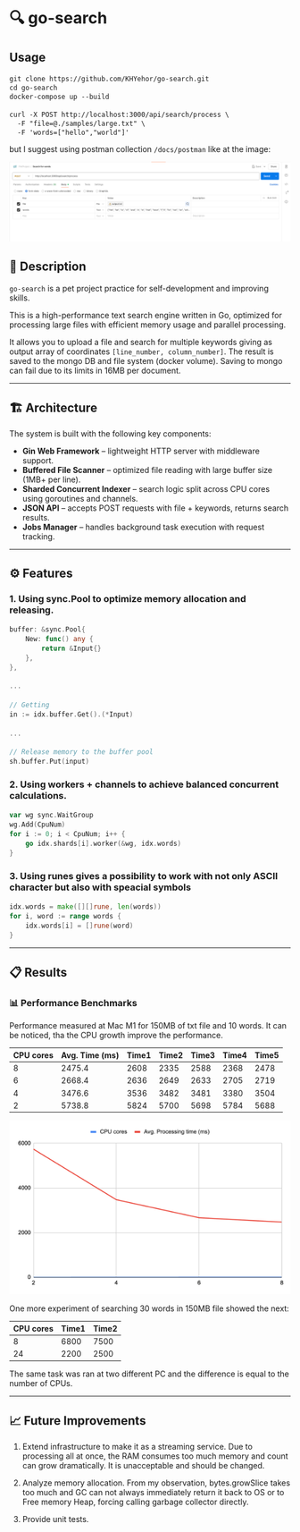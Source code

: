 # 🔍 go-search

## Usage

```shell
git clone https://github.com/KHYehor/go-search.git
cd go-search
docker-compose up --build

curl -X POST http://localhost:3000/api/search/process \
  -F "file=@./samples/large.txt" \
  -F 'words=["hello","world"]'
```

but I suggest using postman collection `/docs/postman` like at the image:

![img.png](docs/img1.png)

## 📓 Description

`go-search` is a pet project practice for self-development and improving skills.

This is a high-performance text search engine written in Go, optimized for processing large files with efficient memory usage and parallel processing. 

It allows you to upload a file and search for multiple keywords giving as output array of coordinates `[line_number, column_number]`. The result is saved to the mongo DB and file system (docker volume). Saving to mongo can fail due to its limits in 16MB per document.

---

## 🏗️ Architecture

The system is built with the following key components:

- **Gin Web Framework** – lightweight HTTP server with middleware support.
- **Buffered File Scanner** – optimized file reading with large buffer size (1MB+ per line).
- **Sharded Concurrent Indexer** – search logic split across CPU cores using goroutines and channels.
- **JSON API** – accepts POST requests with file + keywords, returns search results.
- **Jobs Manager** – handles background task execution with request tracking.

---

## ⚙️ Features

### 1. Using sync.Pool to optimize memory allocation and releasing. 

```go
buffer: &sync.Pool{
	New: func() any {
		return &Input{}
    },
},

...

// Getting
in := idx.buffer.Get().(*Input)

...

// Release memory to the buffer pool
sh.buffer.Put(input)
```

### 2. Using workers + channels to achieve balanced concurrent calculations.

```go
var wg sync.WaitGroup
wg.Add(CpuNum)
for i := 0; i < CpuNum; i++ {
	go idx.shards[i].worker(&wg, idx.words)
}
```

### 3. Using runes gives a possibility to work with not only ASCII character but also with speacial symbols

```go
idx.words = make([][]rune, len(words))
for i, word := range words {
	idx.words[i] = []rune(word)
}
```

---

## 📋 Results

### 📊 Performance Benchmarks

Performance measured at Mac M1 for 150MB of txt file and 10 words. It can be noticed, tha the CPU growth improve the performance. 

| CPU cores | Avg. Time (ms) | Time1 | Time2 | Time3 | Time4 | Time5 |
|-----------|---------------------------|-------|-------|-------|-------|-------|
| 8         | 2475.4                    | 2608  | 2335  | 2588  | 2368  | 2478  |
| 6         | 2668.4                    | 2636  | 2649  | 2633  | 2705  | 2719  |
| 4         | 3476.6                    | 3536  | 3482  | 3481  | 3380  | 3504  |
| 2         | 5738.8                    | 5824  | 5700  | 5698  | 5784  | 5688  |


![img.png](docs/img2.png)

One more experiment of searching 30 words in 150MB file showed the next:

| CPU cores | Time1 | Time2 |
|-----------|-------|-------|
| 8         | 6800  | 7500  | 
| 24        | 2200  | 2500  |

The same task was ran at two different PC and the difference is equal to the number of CPUs. 

---

## 📈 Future Improvements

1. Extend infrastructure to make it as a streaming service. Due to processing all at once, the RAM consumes too much memory and count can grow dramatically. It is unacceptable and should be changed.

2. Analyze memory allocation. From my observation,  bytes.growSlice takes too much and GC can not always immediately return it back to OS or to Free memory Heap, forcing calling garbage collector directly.

3. Provide unit tests.

